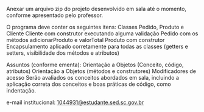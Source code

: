 Anexar um arquivo zip do projeto desenvolvido em sala até o momento, conforme apresentado pelo professor.

O programa deve conter os seguintes itens:
Classes Pedido, Produto e Cliente
Cliente com construtor executando alguma validação
Pedido com os métodos adicionarProduto e valorTotal
Produto com construtor
Encapsulamento aplicado corretamente para todas as classes (getters e setters, visibilidade dos métodos e atributos)

Assuntos (conforme ementa):
Orientação a Objetos (Conceito, código, atributos)
Orientação a Objetos (métodos e construtores)
Modificadores de acesso
Serão avaliados os conceitos abordados em sala, incluindo a aplicação correta dos conceitos e boas práticas de código, como indentação.

e-mail institucional: 1044931@estudante.sed.sc.gov.br
